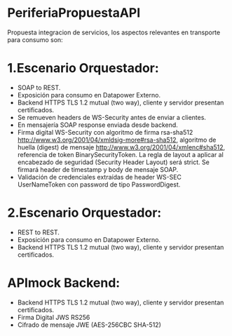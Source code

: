 # PeriferiaPropuestaAPI
Propuesta integracion de servicios, los aspectos relevantes en transporte para consumo son:

# 1.Escenario Orquestador:
 * SOAP to REST.
 * Exposición para consumo en Datapower Externo.
 * Backend HTTPS TLS 1.2 mutual (two way), cliente y servidor presentan certificados.
 * Se remueven headers de WS-Security antes de enviar a clientes.
 * En mensajería SOAP response enviada desde backend.
 * Firma digital WS-Security con algoritmo de firma rsa-sha512 http://www.w3.org/2001/04/xmldsig-more#rsa-sha512,    algoritmo de huella (digest) de mensaje http://www.w3.org/2001/04/xmlenc#sha512, referencia de token BinarySecurityToken. La regla de layout a aplicar al encabezado de seguridad (Security Header Layout) será strict. Se firmará header de timestamp y body de mensaje SOAP.
 * Validación de credenciales extraídas de header WS-SEC UserNameToken con password de tipo PasswordDigest.

# 2.Escenario Orquestador:
 * REST to REST.
 * Exposición para consumo en Datapower Externo.
 * Backend HTTPS TLS 1.2 mutual (two way), cliente y servidor presentan certificados.
 
# APImock Backend:
  * Backend HTTPS TLS 1.2 mutual (two way), cliente y servidor presentan certificados.
  * Firma Digital JWS RS256
  * Cifrado de mensaje JWE (AES-256CBC SHA-512) 
